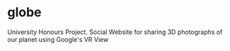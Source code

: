 # globe
University Honours Project. Social Website for sharing 3D photographs of our planet using Google's VR View
